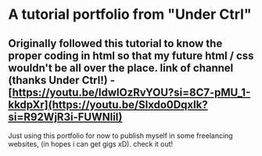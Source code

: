# A tutorial portfolio from "Under Ctrl"
Originally followed this tutorial to know the proper coding in html so that my future html / css wouldn't be all over the place.
link of channel (thanks Under Ctrl!) - [https://youtu.be/ldwlOzRvYOU?si=8C7-pMU_1-kkdpXr](https://youtu.be/Slxdo0Dqxlk?si=R92WjR3i-FUWNliI)
---
Just using this portfolio for now to publish myself in some freelancing websites, (in hopes i can get gigs xD).
check it out!
